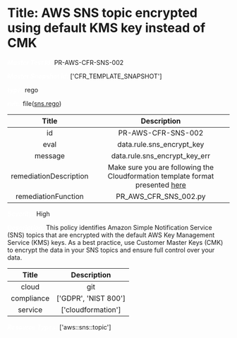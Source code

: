



# Title: AWS SNS topic encrypted using default KMS key instead of CMK


***<font color="white">Master Test Id:</font>*** PR-AWS-CFR-SNS-002

***<font color="white">Master Snapshot Id:</font>*** ['CFR_TEMPLATE_SNAPSHOT']

***<font color="white">type:</font>*** rego

***<font color="white">rule:</font>*** file([sns.rego])  
  
  
  
  

|Title|Description|
| :---: | :---: |
|id|PR-AWS-CFR-SNS-002|
|eval|data.rule.sns_encrypt_key|
|message|data.rule.sns_encrypt_key_err|
|remediationDescription|Make sure you are following the Cloudformation template format presented <a href='https://docs.aws.amazon.com/AWSCloudFormation/latest/UserGuide/aws-resource-sns-subscription.html' target='_blank'>here</a>|
|remediationFunction|PR_AWS_CFR_SNS_002.py|


***<font color="white">Severity:</font>*** High

***<font color="white">Description:</font>*** This policy identifies Amazon Simple Notification Service (SNS) topics that are encrypted with the default AWS Key Management Service (KMS) keys. As a best practice, use Customer Master Keys (CMK) to encrypt the data in your SNS topics and ensure full control over your data.  
  
  

|Title|Description|
| :---: | :---: |
|cloud|git|
|compliance|['GDPR', 'NIST 800']|
|service|['cloudformation']|


***<font color="white">Resource Types:</font>*** ['aws::sns::topic']


[sns.rego]: https://github.com/prancer-io/prancer-compliance-test/tree/master/aws/iac/sns.rego
